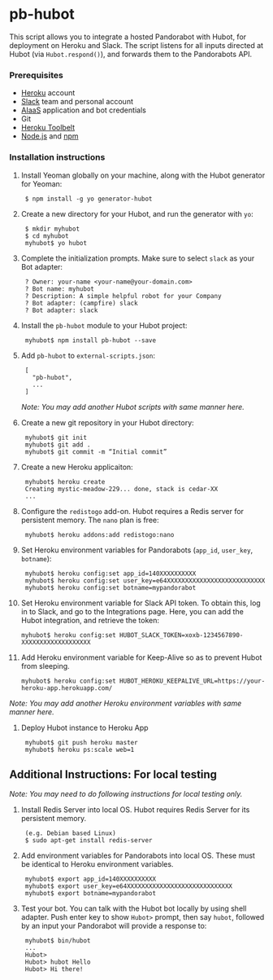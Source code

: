 # pb-hubot

This script allows you to integrate a hosted Pandorabot with Hubot, for deployment on Heroku and Slack. The script listens for all inputs directed at Hubot (via `Hubot.respond()`), and forwards them to the Pandorabots API.

### Prerequisites

 * [Heroku](http://heroku.com) account
 * [Slack](http://slack.com) team and personal account
 * [AIaaS](http://chatbots.io) application and bot credentials
 * Git
 * [Heroku Toolbelt](https://toolbelt.heroku.com/)
 * [Node.js](http://nodejs.org) and [npm](http://npmjs.org)

### Installation instructions

1. Install Yeoman globally on your machine, along with the Hubot generator for Yeoman:

        $ npm install -g yo generator-hubot

2. Create a new directory for your Hubot, and run the generator with `yo`:

        $ mkdir myhubot
        $ cd myhubot
        myhubot$ yo hubot

3. Complete the initialization prompts. Make sure to select `slack` as your Bot adapter:

        ? Owner: your-name <your-name@your-domain.com>
        ? Bot name: myhubot
        ? Description: A simple helpful robot for your Company
        ? Bot adapter: (campfire) slack
        ? Bot adapter: slack

4. Install the `pb-hubot` module to your Hubot project:

        myhubot$ npm install pb-hubot --save

5. Add `pb-hubot` to `external-scripts.json`:

        [
          "pb-hubot",
          ...
        ]

   *Note: You may add another Hubot scripts with same manner here.*

6. Create a new git repository in your Hubot directory:

        myhubot$ git init
        myhubot$ git add .
        myhubot$ git commit -m “Initial commit”

7. Create a new Heroku applicaiton:

        myhubot$ heroku create 
        Creating mystic-meadow-229... done, stack is cedar-XX
        ...

8. Configure the `redistogo` add-on. Hubot requires a Redis server for persistent memory. The `nano` plan is free:

        myhubot$ heroku addons:add redistogo:nano

9. Set Heroku environment variables for Pandorabots (`app_id`, `user_key`, `botname`):

        myhubot$ heroku config:set app_id=140XXXXXXXXXX
        myhubot$ heroku config:set user_key=e64XXXXXXXXXXXXXXXXXXXXXXXXXXX
        myhubot$ heroku config:set botname=mypandorabot

10. Set Heroku environment variable for Slack API token. To obtain this, log in to Slack, and go to the Integrations page. Here, you can add the Hubot integration, and retrieve the token:

        myhubot$ heroku config:set HUBOT_SLACK_TOKEN=xoxb-1234567890-XXXXXXXXXXXXXXXXXXX

11. Add Heroku environment variable for Keep-Alive so as to prevent Hubot from sleeping.

        myhubot$ heroku config:set HUBOT_HEROKU_KEEPALIVE_URL=https://your-heroku-app.herokuapp.com/

   *Note: You may add another Heroku environment variables with same manner here.*

1. Deploy Hubot instance to Heroku App

        myhubot$ git push heroku master
        myhubot$ heroku ps:scale web=1

## Additional Instructions: For local testing

*Note: You may need to do following instructions for local testing only.*

1. Install Redis Server into local OS. Hubot requires Redis Server for its persistent memory.

        (e.g. Debian based Linux)
        $ sudo apt-get install redis-server

2. Add environment variables for Pandorabots into local OS. These must be identical to Heroku environment variables.

        myhubot$ export app_id=140XXXXXXXXXX
        myhubot$ export user_key=e64XXXXXXXXXXXXXXXXXXXXXXXXXXXXX
        myhubot$ export botname=mypandorabot

3. Test your bot. You can talk with the Hubot bot locally by using shell adapter. Push enter key to show `Hubot>` prompt, then say `hubot`, followed by an input your Pandorabot will provide a response to:

        myhubot$ bin/hubot
        ...
        Hubot>
        Hubot> hubot Hello
        Hubot> Hi there!

